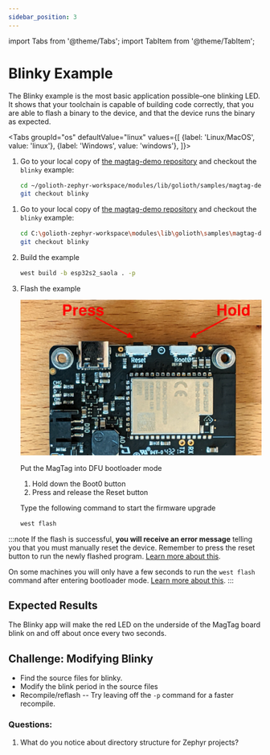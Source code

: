 ```yaml
---
sidebar_position: 3
---
```


import Tabs from '@theme/Tabs';
import TabItem from '@theme/TabItem';

# Blinky Example

The Blinky example is the most basic application possible&ndash;one blinking LED. It shows that your toolchain is capable of building code correctly, that you are able to flash a binary to the device, and that the device runs the binary as expected.

<Tabs
groupId="os"
defaultValue="linux"
values={[
{label: 'Linux/MacOS', value: 'linux'},
{label: 'Windows', value: 'windows'},
]}>

<TabItem value="linux">

1. Go to your local copy of [the magtag-demo repository](https://github.com/golioth/magtag-demo) and checkout the `blinky` example:

    ```bash
    cd ~/golioth-zephyr-workspace/modules/lib/golioth/samples/magtag-demo
    git checkout blinky
    ```

</TabItem>
<TabItem value="windows">

1. Go to your local copy of [the magtag-demo repository](https://github.com/golioth/magtag-demo) and checkout the `blinky` example:

    ```bash
    cd C:\golioth-zephyr-workspace\modules\lib\golioth\samples\magtag-demo
    git checkout blinky
    ```

</TabItem>
</Tabs>

2. Build the example

    ```bash
    west build -b esp32s2_saola . -p
    ```

3. Flash the example

    ![MagTag Boot0 and Reset buttons](../assets/magtag-bootloader-mode.jpg)

    Put the MagTag into DFU bootloader mode

    1. Hold down the Boot0 button
    2. Press and release the Reset button

    Type the following command to start the firmware upgrade

    ```bash
    west flash
    ```

:::note
If the flash is successful, **you will receive an error message** telling you that you must manually reset the device. Remember to press the reset button to run the newly flashed program. [Learn more about this](../zephyr-tips#you-must-press-the-reset-button-after-flashing-firmware).

On some machines you will only have a few seconds to run the `west flash` command after entering bootloader mode. [Learn more about this](../zephyr-tips.md#errors-with-west-build-zephyr-tree-and-esp32-environmental-variables).
:::

## Expected Results

The Blinky app will make the red LED on the underside of the MagTag board blink on and off about once every two seconds.

## Challenge: Modifying Blinky

* Find the source files for blinky. 
* Modify the blink period in the source files 
* Recompile/reflash -- Try leaving off the `-p` command for a faster recompile.

### Questions:
1. What do you notice about directory structure for Zephyr projects?